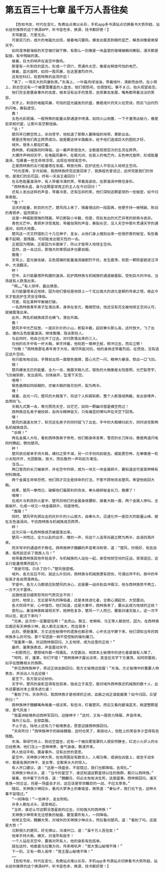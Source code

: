 # 第五百三十七章 虽千万人吾往矣
        【告知书友，时代在变化，免费站点难以长存，手机app多书源站点切换看书大势所趋，站长给你推荐的这个换源APP，听书音色多、换源、找书都好使！】
       天穹碧蓝，万里无云。
       可是突兀的，成片的电磁光出现，接着电闪雷鸣，爆发出极其刺眼的蓝芒，瞬息间像是凿穿天宇。
       如同澄净碧海般的天空被打破宁静，有那么一刻像是一块晶莹的玻璃被瞬间撕裂，漫天都是裂痕，有中残缺的美。
       接着，巨大的响声在高空中轰鸣。
       那里有一片刺目的蓝光，形成一个洞穴，贯通外太空，像是在释放可怕的电芒。
       接着，蓝光旋转，如同一股风暴，在这里激烈炸开。
       这有些科幻，宛若特殊的虫洞开启！
       “来了，一场天大的风暴到来。”东海上，一叶扁舟绿油油，带着枝叶，清新而自然，在小周上，尉迟空还有一个被雾霭覆盖的人盘坐，他们很悠闲，也很放松，事不关己，抬头观望高空。
       他们完全是置身事外的态度，根本没有出手的意思，坐观事态发展，嘴角都带着淡淡的笑容。
       天宇上，刺目的电磁风暴，可怕的蓝光越发的炽盛，像是成片的天火在焚烧，而后飞出灼烈的闪电，撕裂虚空。
       轰！
       五色光彩斑斓，一股特殊的能量从那通道中喷涌，如同火山倒置，一下子激荡出秘力，像是岩浆般炽盛，让那片高空都扭曲。
       “杀！”
       楚风早已腾空而上，杀向苍宇，他知道了那群人要降临的地带，果断出击。
       哪里还等他们真正跨界成功，就是要这样半路截杀，给予他们造成巨大的困扰才好。
       域外，很多人都在盯着。
       西林族、机械族同时降临，这一幕声势很浩大，全都是观想层次的生灵在跨界。
       大爆炸声响彻天宇，在电磁风暴中，在极光间，在骇人的电芒内，五色神光旋转，形成能量漩涡，包裹着一些生命体浮现，出现在地球高空中。
       正是西林族的五行能量塔在发威，释放光辉，庇护这些人平安出入地球主空间。
       “时光荏苒，岁月如梭，我西林族终究还是回来了，我族祖先曾说过，这终究是我们的领地，是我们的后花园，终有一天会王者回归！”
       在五色能量漩涡中，有人带着冷漠的笑，带着高姿态，在那漩涡中稳住身形。
       “西林族永昌，身为这颗星球真正的主人在今日回归！”
       还有人发出这样的声音，带着冷意，还有压抑的笑，他们深知这颗星球的一些秘密，如今归来索取。
       “轰！”
       滔天的能量，刺目的光芒，楚风闯上来了，隔着很远的一段距离，他便手持一根残破、陈旧的青铜矛，猛然掷出！
       这是一种威能很强的残器，早已断裂小半截，但是，现在发出的光芒异常的妖艳与诡异。
       青色光芒中，青铜矛浮现鬼脸，带着恸哭的声音，撕裂长空，没入天空中那片贯通天宇的通道间，如同大地震。
       楚风这一次又狩猎到三十几位神子、圣女，从他们身上搜刮出来一些很厉害的秘宝，有些看着不起眼，是残器，可却能发出毁灭性的一击。
       正是因为残缺，正是因为半废掉了，所以才能带入地球主空间。
       显然，这一击过后，那强大的青铜战矛也要自毁。
       轰隆！
       天穹上，蓝光被击破，五色斑斓的能量漩涡被剧烈干扰，发生震荡，宛若一颗陨星砸进汪洋中，大浪翻天。
       砰！
       空中，五行能量塔所构建的漩涡，庇护西林族与机械族的通道被震裂，受到巨大的冲击，当场就有人跌落出来。
       “啊……”有人惊呼，露出惧意。
       五行能量塔亲近地球，因为他们曾经是地球上一个无比强大的进化皇朝的传承之塔，故此今天才能庇护生灵安全降临。
       可是，现在某种平衡被打破。
       一名西林族青年男子坠落出来，身体在发光，略微焚烧，他还没有完全被地球主空间认可，就被震落出来。
       此外，两名机械族成员也横飞，落在外面。
       轰！
       楚风手中光芒绽放，一座灰扑扑的小山，断裂半截，起初拳头那么高，这时放大，飞了出去，撞向五色能量漩涡，继续轰撞，阻击那些人。
       与此同时，他自己也冲了过去，对付跌落出来的三人。
       在他的右手中有一杆大戟，单手持着，他宛若一尊神王般，俯冲过去，而后立劈！
       “你敢！”西林族那名青年男子大吼，竭尽所能对抗，他的身体还带着烈焰，在焚烧，没有适应这片空间。
       他只能匆匆迎战，手臂前出现一面银色盾牌，眉心光芒一闪，精神力暴涨，祭出一口飞剑。
       锵！
       楚风爆发无匹的能量，全力一击，施展天戟九式，银色的大戟像是太阳普照，光芒裂苍宇，飞剑被斩断，发出哀鸣，剑体崩开，坠落下天空。
       喀嚓！
       银色盾牌如同纸糊的，亦被大戟的锋刃划开，裂为两半。
       噗！
       接着，血光一闪，楚风的大戟落下，将这个人斜肩斩断，整个人断落成两截，发出哀嚎声，血雨纷飞。
       天戟九式第一击，寒光照亮天空，白茫茫，如同一颗幽冷彗星横空而过！
       西林族这名男子被绞碎，血肉与精神皆灭，只有痛苦的嚎叫声在天空下回荡。
       嗖！
       楚风的速速太快了，斩完这名男子的同时就飞了出去，手中的大戟横扫前方，同时进攻那两名机械族成员。
       “杀啊！”
       两名金属人大吼，看到西林族男子惨死，他们都身体发寒，雪亮的长刀挥动，像是两道闪电同时腾起，劈向楚风。
       砰！
       楚风依旧是单手持大戟，横扫之势不减，另一只手则向前砸去，威能更恐怖，左拳像是一轮小太阳炸开，光团膨胀，放大，而后轰然一声将前方淹没。
       当当……
       两口雪亮的长刀被崩开，并在空中炸碎，成为一块又一块金属碎片，要知道这可是某种稀有材料铸成。
       两个金属生命体恐慌，他们刚才完全是拼命的打法，不管不顾地攻击楚风，希望他收回大戟。
       结果，楚风一拳而已，破解他们最犀利的攻击，拳头砸碎秘金长刀，轰爆了！
       喀嚓！
       在成片与刺目的火星中，楚风将他们的金属身体腰斩，接着大戟一震，两个金属人惨叫，全面崩开，化成一块又一块金属碎片，彻底惨死。
       “轰隆！”
       同时，楚风早先掷出去的灰扑扑的小山放大，由拳头大，迅速化作一座巨大的能量山峰，砸在五色漩涡间，干扰西林族与机械族成员跨界。
       砰！
       这次只有一名西林族成员被震落出来。
       楚风一冲而过，全力以赴的出手，噗的一声，将这个人连带兵器立劈为两半，血液四溅开来。
       而天穹中的通道终于稳住，西林族神子魏麟的声音寒冷刺骨，道：“楚风，你很好，有些血勇，临死前还杀了我族人马！”
       他带着西林族其他年轻高手，与机械族的人站在一起，承受地球空间的压迫，渐渐适应，这五行能量塔果然超凡！
       “真是可惜，只杀了四个。”楚风很遗憾。
       域外，各方反应不同，就这么片刻间，西林族与机械族便有损伤，可谓出师不利，族中的年轻英才各自殒落两名。
       宇宙中，各方人马都感应到楚风的决心，这是要一战杀到血冲霄汉，他与西林族势不两立，一方不灭不罢休。
       这跟他昔日嬉笑怒骂的气质完全不同！
       这时，地球上，无论是早先的降临者，还是本体进化者，全都心潮起伏，大受震动。
       各大财阀不安，心中惶恐，他们知道，这是大事件，西林族来了，要从此成为地球的正统？
       普陀山，姜洛神美眸凝视天宇，她神色复杂，楚风一个人而已，要面对诸天敌人，这一次不同以往，能活下来吗？
       “兄弟，这次你一定要挺住啊！”龙虎山，獒王、老喇嘛、马王等人都担忧，因为，在西林族后面还有天神族少神，敌人都无比强大，而且很多！
       此刻，便是蓬莱、方丈这些秘境中的遗族也都忌惮，心中无法平静下来，他们深知当年的西林族多么的可怕，那个军团是一柄不受控制的锋利屠刀。
       “我蓬莱一脉，欢迎西林族回归，入主地球，成为这里的正统！”
       最终，蓬莱族表态，声音震动天宇。
       一刹那而已，便想域外都一阵骚乱，大受震动，地球本土秘境中的进化者直接有人降了。
       “呵呵，好，蓬莱，你们不错！”西林族神子露出淡笑，其音在天宇下方激荡，如同惊雷般，似乎在鼓舞相关的族群。
       “参见西林族神子，恭迎正统血脉回归，我方丈秘境远臣服！”东海，方丈秘境中的重要人物表态，并派出人马去迎接！
       星空下，各方皆议论纷纷。
       天宇中，楚风的身影显得有些孤单，独自立于高空，面对域外西林族还机械族的数十人，此外还要面对本土很多进化者！
       “看到了吗，天命所归，我西林族才是地球的正统，血脉之纯正谁能媲美？如今归回，众望所归！”
       西林族神子魏麟嘴角噙着一缕淡笑，有些冷，盯着楚风，而后又看向碧海蓝天，眺望整颗星球，意气风发！
       “我瀛洲秘境恭迎西林军回归，迎接神子！”这时，又有一股势力降服，声音传来。
       海外三仙岛，全部臣服。
       不止于此，陆地上还有几个秘境表态，愿意迎接西林族回归。
       “天命所归！”西林族神子的妹妹魏璇，这时也笑了，美丽动人，但脸上的笑容多少显得有些残酷。
       东海，翠绿竹舟上，尉迟空盘坐，还有一个被白雾笼罩的人很安然静坐，红泥小火炉上的水已经煮沸，他们泡上一壶神神茶，香气袅袅，飘漾开来。
       两人依旧平和，置身事外，没有出世的意思。
       星空中，天神族少神大笑，在他周围足有数百人，人喊马嘶，或骑在凶兽上，或坐于战车中，都是各族的神子、圣女等，全都来头大的惊人。
       有人开口建议，道：“这是一场盛会，不容错过，我们也都降临，去观礼。”
       天神族少神点头，道：“当今的星空下，谁还知道这颗星球以往的族群，都只认西林族。”
       接着，他冲着下方传音，道：“魏麟兄，何必太匆匆决生死，这是盛事。西林族回归，诸天各族一同见证，将是一场盛会才对，这应该是举世瞩目的一战，不应太草率。”
       随后，天神族少神回头，看向大梦净土的秦珞音，微笑道：“秦仙子，我们也下去，这种大事不容错过。”
       “一同降临！”一些神子、圣女附和。
       许多人都在点头，语意相近。
       “当世，谁还认可这颗没落星辰的过去，只知强大的西林族！”
       天神族少神带来无法想象的秘器，要笼罩所有人，一同降临。
       地球主空间，魏麟大笑，对域外的天神族少神点头，然后看向楚风，道：“看到了吗，这就是大势！”
       沉默很久的楚风，好无惧以，冷漠开口，道：“虽千万人吾往矣！”
       他单手持大戟，横天，对准所有敌手！
       一个人站在天空中，要面对所有人，他的身影有些孤单。
       就在这时，地面喜马拉雅方向，传来喝吼声：“我大雪山秘境不降！”
       下一刻，又有一群人高呼：“我王屋山秘境不降！”
       ……
       【告知书友，时代在变化，免费站点难以长存，手机app多书源站点切换看书大势所趋，站长给你推荐的这个换源APP，听书音色多、换源、找书都好使！】